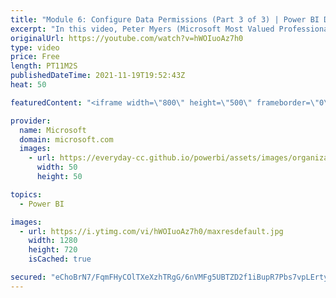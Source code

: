 ```yaml
---
title: "Module 6: Configure Data Permissions (Part 3 of 3) | Power BI Developer in a Day"
excerpt: "In this video, Peter Myers (Microsoft Most Valued Professional, and course developer) demonstrates how to create roles, and how to develop a data-driven security design. It is video 17 of 21.  The Power BI Developer in a Day online course empowers you as an app developer with the technical knowledge"
originalUrl: https://youtube.com/watch?v=hWOIuoAz7h0
type: video
price: Free
length: PT11M2S
publishedDateTime: 2021-11-19T19:52:43Z
heat: 50

featuredContent: "<iframe width=\"800\" height=\"500\" frameborder=\"0\" src=\"https://www.youtube.com/embed/hWOIuoAz7h0\" allow=\"accelerometer; autoplay; encrypted-media; gyroscope; picture-in-picture\" allowfullscreen></iframe>"

provider:
  name: Microsoft
  domain: microsoft.com
  images:
    - url: https://everyday-cc.github.io/powerbi/assets/images/organizations/microsoft.com-50x50.jpg
      width: 50
      height: 50

topics:
  - Power BI

images:
  - url: https://i.ytimg.com/vi/hWOIuoAz7h0/maxresdefault.jpg
    width: 1280
    height: 720
    isCached: true

secured: "eChoBrN7/FqmFHyCOlTXeXzhTRgG/6nVMFg5UBTZD2f1iBupR7Pbs7vpLErty/pRXojphCTKka5aglWd/4ggxH3nUHo5oDB9fh/OnTJd0/RqH9gsf/cXPQfnT0z9dcB9EmqiXv+aTeUnI6mBZO/uGj0GVlsgfZNFwU8uv9sS7NQBl1MPMkTC/ZTzHrbOuiKzgic08rFhm3upnamXyVtpdSmfkr0bNumKjeCeOkGu54bGJ0rAQorB8p4x6OxkQO2ViTvEx1KCHkpC4X1ktZw6GAtEcCC7H3SPldJdFX00X/vDXdFXwJZuXxdX+eYL06+X3C6lBbCQ/jt9BRWcRNzHtUJhZniYgX+8jE9brbAcX+yAEl1x0Bf6CPc6lsC8JCzp5tsEBxnyLvJK7knYlwb1AXT/u3BWbbqX3jWpkVf+CSA=;Y8OCD8QY2eVRF/aRwKniTg=="
---
```


